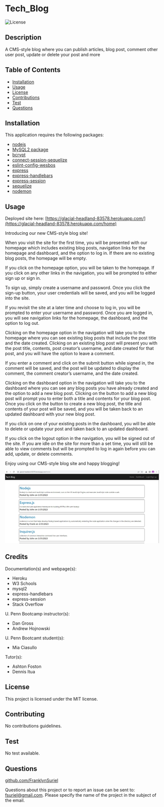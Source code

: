 # Tech_Blog

![License](https://img.shields.io/badge/license-MIT-green)

## Description

A CMS-style blog where you can publish articles, blog post, comment other user post, update or delete your post and more

## Table of Contents

  - [Installation](#Installation)
  - [Usage](#Usage)
  - [License](#License)
  - [Contributions](#Contributions)
  - [Test](#Test)
  - [Questions](#Questions)

## Installation
 
This application requires the following packages:
- [nodejs](https://nodejs.org/en/)
- [MySQL2 package](https://www.npmjs.com/package/mysql2)
- [bcrypt](https://www.npmjs.com/package/bcrypt)
- [connect-session-sequelize](https://www.npmjs.com/package/connect-session-sequelize)
- [eslint-config-wesbos](https://www.npmjs.com/package/eslint-config-wesbos)
- [express](https://www.npmjs.com/package/express)
- [express-handlebars](https://www.npmjs.com/package/express-handlebars)
- [express-session](https://www.npmjs.com/package/express-session)
- [sequelize](https://www.npmjs.com/package/sequelize)
- [nodemon](https://www.npmjs.com/package/nodemon)


## Usage

Deployed site here: [https://glacial-headland-83578.herokuapp.com/](https://glacial-headland-83578.herokuapp.com/home)

Introducing our new CMS-style blog site!

When you visit the site for the first time, you will be presented with our homepage which includes existing blog posts, navigation links for the homepage and dashboard, and the option to log in. If there are no existing blog posts, the homepage will be empty.

If you click on the homepage option, you will be taken to the homepage. If you click on any other links in the navigation, you will be prompted to either sign up or sign in.

To sign up, simply create a username and password. Once you click the sign-up button, your user credentials will be saved, and you will be logged into the site.

If you revisit the site at a later time and choose to log in, you will be prompted to enter your username and password. Once you are logged in, you will see navigation links for the homepage, the dashboard, and the option to log out.

Clicking on the homepage option in the navigation will take you to the homepage where you can see existing blog posts that include the post title and the date created. Clicking on an existing blog post will present you with the post title, contents, post creator’s username, and date created for that post, and you will have the option to leave a comment.

If you enter a comment and click on the submit button while signed in, the comment will be saved, and the post will be updated to display the comment, the comment creator’s username, and the date created.

Clicking on the dashboard option in the navigation will take you to the dashboard where you can see any blog posts you have already created and the option to add a new blog post. Clicking on the button to add a new blog post will prompt you to enter both a title and contents for your blog post. Once you click on the button to create a new blog post, the title and contents of your post will be saved, and you will be taken back to an updated dashboard with your new blog post.

If you click on one of your existing posts in the dashboard, you will be able to delete or update your post and taken back to an updated dashboard.

If you click on the logout option in the navigation, you will be signed out of the site. If you are idle on the site for more than a set time, you will still be able to view comments but will be prompted to log in again before you can add, update, or delete comments.

Enjoy using our CMS-style blog site and happy blogging!

![Tech Blog app](./public/images/Tech%20Blog%20app.jpg)


## Credits

Documentation(s) and webpage(s):

- Heroku
- W3 Schools
- mysql2
- express-handlebars
- express-session
- Stack Overflow

U. Penn Bootcamp instructor(s):

- Dan Gross
- Andrew Hojnowski

U. Penn Bootcamt student(s):

- Mia Ciasullo

Tutor(s):

- Ashton Foston
- Dennis Itua


## License

This project is licensed under the MIT license.

## Contributing

No contributions guidelines.

## Test

No test available.

## Questions

[github.com/FranklynSuriel](https://github.com/FranklynSuriel)

Questions about this project or to report an issue can be sent to:
fsuriel@gmail.com. Please specify the name of the project in the subject of the email.